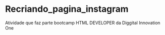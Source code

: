 # Recriando_pagina_instagram
Atividade que faz parte bootcamp HTML DEVELOPER da Diggital Innovation One 
